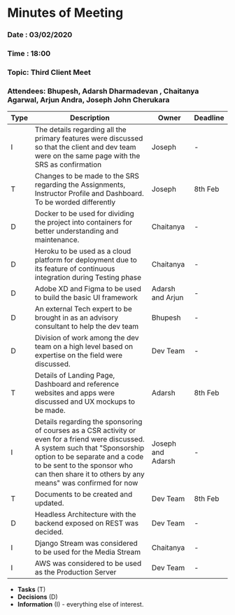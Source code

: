# Minutes of Meeting
 
### Date : 03/02/2020
### Time : 18:00 
### Topic: Third Client Meet
### Attendees: Bhupesh, Adarsh Dharmadevan , Chaitanya Agarwal, Arjun Andra, Joseph John Cherukara

Type | Description | Owner | Deadline
---- | ----------- | ----- | --------
I    | The details regarding all the primary features were discussed so that the client and dev team were on the same page with the SRS as confirmation| Joseph | -
T    | Changes to be made to the SRS regarding the Assignments, Instructor Profile and Dashboard. To be worded differently | Joseph | 8th Feb 
D    | Docker to be used for dividing the project into containers for better understanding and maintenance.| Chaitanya | -
D    | Heroku to be used as a cloud platform for deployment due to its feature of continuous integration during Testing phase | Chaitanya | -
D    | Adobe XD and Figma to be used to build the basic UI framework| Adarsh and Arjun | -
D    | An external Tech expert to be brought in as an advisory consultant to help the dev team | Bhupesh | -
D    | Division of work among the dev team on a high level based on expertise on the field were discussed. | Dev Team | -
T    | Details of Landing Page, Dashboard and reference websites and apps were discussed and UX mockups to be made.| Adarsh | 8th Feb
I    | Details regarding the sponsoring of courses as a CSR activity or even for a friend were discussed. A system such that "Sponsorship option to be separate and a code to be sent to the sponsor who can then share it to others by any means" was confirmed for now | Joseph and Adarsh | -
T    | Documents to be created and updated. | Dev Team | 8th Feb
D    | Headless Architecture with the backend exposed on REST was decided.| Dev Team | -
I    | Django Stream was considered to be used for the Media Stream | Chaitanya | -
I    | AWS was considered to be used as the Production Server | Dev Team | -


* **Tasks** (T)
* **Decisions** (D)
* **Information** (I) - everything else of interest.
